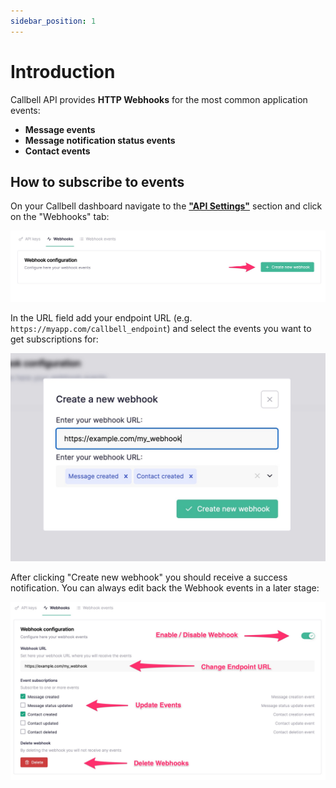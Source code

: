 ```yaml
---
sidebar_position: 1
---
```


# Introduction

Callbell API provides **HTTP Webhooks** for the most common application events:

- **Message events**
- **Message notification status events**
- **Contact events**

## How to subscribe to events

On your Callbell dashboard navigate to the [**"API Settings"**](https://dash.callbell.eu/settings/api_settings/webhooks) section and click on the "Webhooks" tab:

![webhook_tab](./assets/webhook_tab.jpg)

In the URL field add your endpoint URL (e.g. `https://myapp.com/callbell_endpoint`) and select the events you want to get subscriptions for:

![webhook_create](./assets/webhook_create.jpg)

After clicking "Create new webhook" you should receive a success notification. You can always edit back the Webhook events in a later stage:

![webhook_edit](./assets/webhook_edit.jpg)
